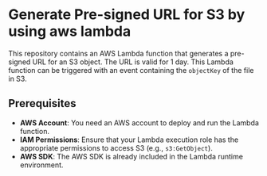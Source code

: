 # Generate Pre-signed URL for S3 by using aws lambda

This repository contains an AWS Lambda function that generates a pre-signed URL for an S3 object. 
The URL is valid for 1 day. This Lambda function can be triggered with an event containing the `objectKey` of the file in S3.

## Prerequisites

- **AWS Account**: You need an AWS account to deploy and run the Lambda function.
- **IAM Permissions**: Ensure that your Lambda execution role has the appropriate permissions to access S3 (e.g., `s3:GetObject`).
- **AWS SDK**: The AWS SDK is already included in the Lambda runtime environment.


